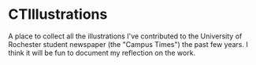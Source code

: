 # CTIllustrations
A place to collect all the illustrations I've contributed to the University of Rochester student newspaper (the "Campus Times") the past few years. I think it will be fun to document my reflection on the work.

